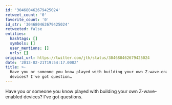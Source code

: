 ```yaml
---
id: '304680462679425024'
retweet_count: '0'
favorite_count: '0'
id_str: '304680462679425024'
retweeted: false
entities:
  hashtags: []
  symbols: []
  user_mentions: []
  urls: []
original_url: https://twitter.com/jth/status/304680462679425024
date: '2013-02-21T19:54:17.000Z'
title: >-
  Have you or someone you know played with building your own Z-wave-enabled
  devices? I've got question…
---
```


Have you or someone you know played with building your own Z-wave-enabled devices? I've got questions.